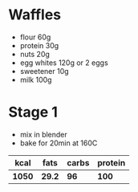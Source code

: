 # Waffles
* flour 60g
* protein 30g
* nuts 20g
* egg whites 120g or 2 eggs
* sweetener 10g
* milk 100g

# Stage 1
* mix in blender
* bake for 20min at 160C

| **kcal** | **fats** | **carbs** | **protein** |
|----------|----------|-----------|-------------|
| **1050** | **29.2** | **96**    | **100**     |
